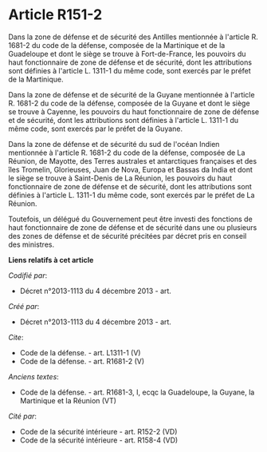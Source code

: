 # Article R151-2

Dans la zone de défense et de sécurité des Antilles mentionnée à l'article R. 1681-2 du code de la défense, composée de la
Martinique et de la Guadeloupe et dont le siège se trouve à Fort-de-France, les pouvoirs du haut fonctionnaire de zone de
défense et de sécurité, dont les attributions sont définies à l'article L. 1311-1 du même code, sont exercés par le préfet de
la Martinique. 

Dans la zone de défense et de sécurité de la Guyane mentionnée à l'article R. 1681-2 du code de la défense, composée de la
Guyane et dont le siège se trouve à Cayenne, les pouvoirs du haut fonctionnaire de zone de défense et de sécurité, dont les
attributions sont définies à l'article L. 1311-1 du même code, sont exercés par le préfet de la Guyane. 

Dans la zone de défense et de sécurité du sud de l'océan Indien mentionnée à l'article R. 1681-2 du code de la défense,
composée de La Réunion, de Mayotte, des Terres australes et antarctiques françaises et des îles Tromelin, Glorieuses, Juan de
Nova, Europa et Bassas da India et dont le siège se trouve à Saint-Denis de La Réunion, les pouvoirs du haut fonctionnaire de
zone de défense et de sécurité, dont les attributions sont définies à l'article L. 1311-1 du même code, sont exercés par le
préfet de La Réunion. 

Toutefois, un délégué du Gouvernement peut être investi des fonctions de haut fonctionnaire de zone de défense et de sécurité
dans une ou plusieurs des zones de défense et de sécurité précitées par décret pris en conseil des ministres.

**Liens relatifs à cet article**

_Codifié par_:

  - Décret n°2013-1113 du 4 décembre 2013 - art.

_Créé par_:

  - Décret n°2013-1113 du 4 décembre 2013 - art.

_Cite_:

  - Code de la défense. - art. L1311-1 (V)
  - Code de la défense. - art. R1681-2 (V)

_Anciens textes_:

  - Code de la défense. - art. R1681-3, I, ecqc la Guadeloupe, la Guyane, la Martinique et la Réunion (VT)

_Cité par_:

  - Code de la sécurité intérieure - art. R152-2 (VD)
  - Code de la sécurité intérieure - art. R158-4 (VD)
